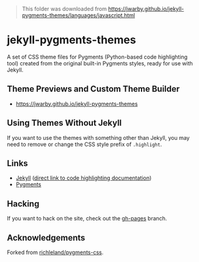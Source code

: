 > This folder was downloaded from https://jwarby.github.io/jekyll-pygments-themes/languages/javascript.html

# jekyll-pygments-themes

A set of CSS theme files for Pygments (Python-based code highlighting tool)
created from the original built-in Pygments styles, ready for use with Jekyll.

## Theme Previews and Custom Theme Builder

- <https://jwarby.github.io/jekyll-pygments-themes>

## Using Themes Without Jekyll

If you want to use the themes with something other than Jekyll, you may need to
remove or change the CSS style prefix of `.highlight`.

## Links

- [Jekyll](http://jekyllrb.com/) ([direct link to code highlighting documentation](http://jekyllrb.com/docs/templates/#code-snippet-highlighting))
- [Pygments](http://pygments.org)

## Hacking

If you want to hack on the site, check out the [gh-pages](https://github.com/jwarby/jekyll-pygments-themes/tree/gh-pages) branch.

## Acknowledgements

Forked from [richleland/pygments-css](https://github.com/richleland/pygments-css).
